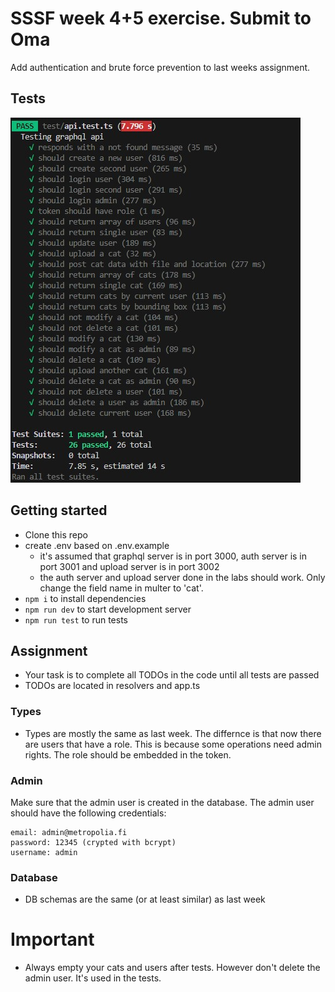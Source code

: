 # SSSF week 4+5 exercise. Submit to Oma

Add authentication and brute force prevention to last weeks assignment.

## Tests

<img src="Week4-5_tests.jpg">

## Getting started

- Clone this repo
- create .env based on .env.example
  - it's assumed that graphql server is in port 3000, auth server is in port 3001 and upload server is in port 3002
  - the auth server and upload server done in the labs should work. Only change the field name in multer to 'cat'.
- `npm i` to install dependencies
- `npm run dev` to start development server
- `npm run test` to run tests

## Assignment

- Your task is to complete all TODOs in the code until all tests are passed
- TODOs are located in resolvers and app.ts

### Types

- Types are mostly the same as last week. The differnce is that now there are users that have a role. This is because some operations need admin rights. The role should be embedded in the token.

### Admin
Make sure that the admin user is created in the database. The admin user should have the following credentials:
  ```text
  email: admin@metropolia.fi
  password: 12345 (crypted with bcrypt)
  username: admin
  ```

### Database

- DB schemas are the same (or at least similar) as last week

# Important

- Always empty your cats and users after tests. However don't delete the admin user. It's used in the tests.
